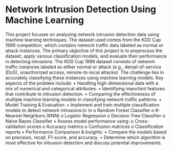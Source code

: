 # Network Intrusion Detection Using Machine Learning
This project focuses on analyzing network intrusion detection data using machine learning techniques. The dataset used comes from the KDD Cup 1999 competition, which contains network traffic data labeled as normal or attack instances. The primary objective of this project is to preprocess the dataset, apply various classification models, and evaluate their performance in detecting intrusions.
The KDD Cup 1999 dataset consists of network traffic instances labeled as either normal or attack (e.g., denial-of-service (DoS), unauthorized access, remote-to-local attacks). The challenge lies in accurately classifying these instances using machine learning models. Key aspects of the problem include:
•	Handling high-dimensional data with a mix of numerical and categorical attributes.
•	Identifying important features that contribute to intrusion detection.
•	Comparing the effectiveness of multiple machine learning models in classifying network traffic patterns.
•  Model Training & Evaluation:
•	Implement and train multiple classification models to detect network intrusions:\n
\n
o	Random Forest Classifier
o	K-Nearest Neighbors (KNN)
o	Logistic Regression
o	Decision Tree Classifier
o	Naive Bayes Classifier
•	Assess model performance using:
o	Cross-validation scores
o	Accuracy metrics
o	Confusion matrices
o	Classification reports
•  Performance Comparison & Insights:
•	Compare the models based on precision, recall, F1-score, and accuracy.
•	Determine which algorithm is most effective for intrusion detection and discuss potential improvements.
